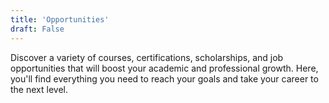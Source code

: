 ```yaml
---
title: 'Opportunities'
draft: False
---
```


Discover a variety of courses, certifications, scholarships, and job opportunities that will boost your academic and professional growth. Here, you'll find everything you need to reach your goals and take your career to the next level.